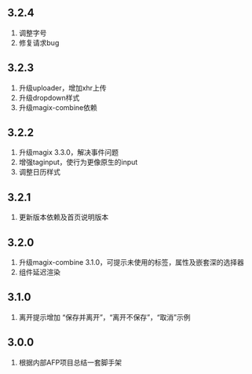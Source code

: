 ## 3.2.4
1. 调整字号
2. 修复请求bug

## 3.2.3
1. 升级uploader，增加xhr上传
2. 升级dropdown样式
3. 升级magix-combine依赖

## 3.2.2
1. 升级magix 3.3.0，解决事件问题
2. 增强taginput，使行为更像原生的input
3. 调整日历样式

## 3.2.1
1. 更新版本依赖及首页说明版本

## 3.2.0
1. 升级magix-combine 3.1.0，可提示未使用的标签，属性及嵌套深的选择器
2. 组件延迟渲染

## 3.1.0
1. 离开提示增加 “保存并离开”，“离开不保存”，“取消”示例

## 3.0.0
1. 根据内部AFP项目总结一套脚手架